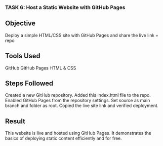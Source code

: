 ### TASK 6:  Host a Static Website with GitHub Pages

## Objective
Deploy a simple HTML/CSS site with GitHub Pages and share the live link + repo

## Tools Used
GitHub
GitHub Pages
HTML & CSS

## Steps Followed
Created a new GitHub repository.
Added this index.html file to the repo.
Enabled GitHub Pages from the repository settings.
Set source as main branch and folder as root.
Copied the live site link and verified deployment.

## Result
This website is live and hosted using GitHub Pages. It demonstrates the basics of deploying static content efficiently and for free.
